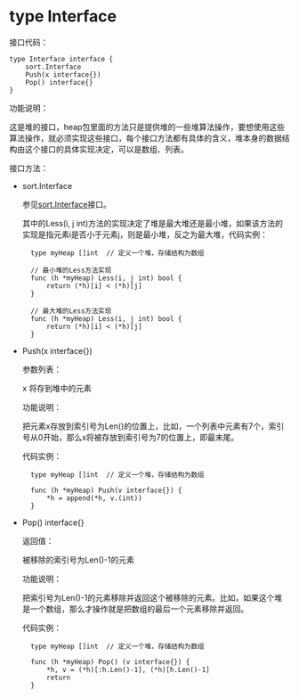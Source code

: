 # type Interface

接口代码：

	type Interface interface {
	    sort.Interface
	    Push(x interface{})
	    Pop() interface{}
	}
	
功能说明：

这是堆的接口，heap包里面的方法只是提供堆的一些堆算法操作，要想使用这些算法操作，就必须实现这些接口，每个接口方法都有具体的含义，堆本身的数据结构由这个接口的具体实现决定，可以是数组、列表。

接口方法：

- sort.Interface 

	参见[sort.Interface](sort/README.md)接口。
	
	其中的Less(i, j int)方法的实现决定了堆是最大堆还是最小堆，如果该方法的实现是指元素i是否小于元素j，则是最小堆，反之为最大堆，代码实例：
	
		type myHeap []int  // 定义一个堆，存储结构为数组
		
		// 最小堆的Less方法实现
		func (h *myHeap) Less(i, j int) bool {
			return (*h)[i] < (*h)[j]
		}
		
		// 最大堆的Less方法实现
		func (h *myHeap) Less(i, j int) bool {
			return (*h)[i] < (*h)[j]
		}

- Push(x interface{}) 

	参数列表：

	x 将存到堆中的元素

	功能说明：

	把元素x存放到索引号为Len()的位置上，比如，一个列表中元素有7个，索引号从0开始，那么x将被存放到索引号为7的位置上，即最末尾。
	
	代码实例：
	
		type myHeap []int  // 定义一个堆，存储结构为数组
		
		func (h *myHeap) Push(v interface{}) {
			*h = append(*h, v.(int))
		}

- Pop() interface{}
	
	返回值：

	被移除的索引号为Len()-1的元素

	功能说明：
	
	把索引号为Len()-1的元素移除并返回这个被移除的元素。比如，如果这个堆是一个数组，那么才操作就是把数组的最后一个元素移除并返回。

	代码实例：
	
		type myHeap []int  // 定义一个堆，存储结构为数组
		
		func (h *myHeap) Pop() (v interface{}) {
			*h, v = (*h)[:h.Len()-1], (*h)[h.Len()-1]
			return
		}